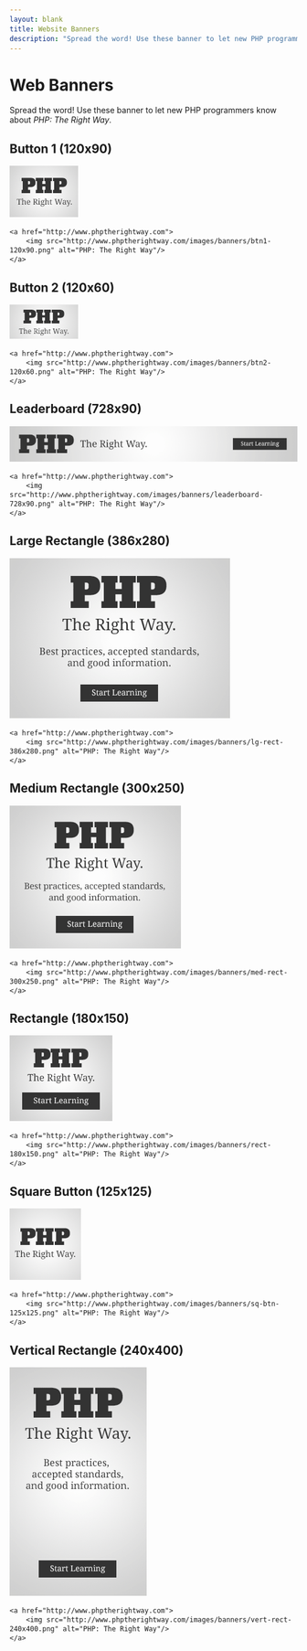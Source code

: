 ```yaml
---
layout: blank
title: Website Banners
description: "Spread the word! Use these banner to let new PHP programmers know about PHP: The Right Way"
---
```


# Web Banners

Spread the word! Use these banner to let new PHP programmers know about _PHP: The Right Way_.

## Button 1 (120x90)

<img src="/images/banners/btn1-120x90.png" alt="PHP: The Right Way"/>

    <a href="http://www.phptherightway.com">
        <img src="http://www.phptherightway.com/images/banners/btn1-120x90.png" alt="PHP: The Right Way"/>
    </a>

## Button 2 (120x60)

<img src="/images/banners/btn2-120x60.png" alt="PHP: The Right Way"/>

    <a href="http://www.phptherightway.com">
        <img src="http://www.phptherightway.com/images/banners/btn2-120x60.png" alt="PHP: The Right Way"/>
    </a>

## Leaderboard (728x90)

<img src="/images/banners/leaderboard-728x90.png" alt="PHP: The Right Way"/>

    <a href="http://www.phptherightway.com">
        <img src="http://www.phptherightway.com/images/banners/leaderboard-728x90.png" alt="PHP: The Right Way"/>
    </a>

## Large Rectangle (386x280)

<img src="/images/banners/lg-rect-386x280.png" alt="PHP: The Right Way"/>

    <a href="http://www.phptherightway.com">
        <img src="http://www.phptherightway.com/images/banners/lg-rect-386x280.png" alt="PHP: The Right Way"/>
    </a>

## Medium Rectangle (300x250)

<img src="/images/banners/med-rect-300x250.png" alt="PHP: The Right Way"/>

    <a href="http://www.phptherightway.com">
        <img src="http://www.phptherightway.com/images/banners/med-rect-300x250.png" alt="PHP: The Right Way"/>
    </a>

## Rectangle (180x150)

<img src="/images/banners/rect-180x150.png" alt="PHP: The Right Way"/>

    <a href="http://www.phptherightway.com">
        <img src="http://www.phptherightway.com/images/banners/rect-180x150.png" alt="PHP: The Right Way"/>
    </a>

## Square Button (125x125)

<img src="/images/banners/sq-btn-125x125.png" alt="PHP: The Right Way"/>

    <a href="http://www.phptherightway.com">
        <img src="http://www.phptherightway.com/images/banners/sq-btn-125x125.png" alt="PHP: The Right Way"/>
    </a>

## Vertical Rectangle (240x400)

<img src="/images/banners/vert-rect-240x400.png" alt="PHP: The Right Way"/>

    <a href="http://www.phptherightway.com">
        <img src="http://www.phptherightway.com/images/banners/vert-rect-240x400.png" alt="PHP: The Right Way"/>
    </a>
